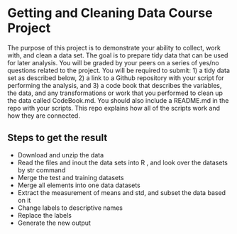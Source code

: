 
# Getting and Cleaning Data Course Project

The purpose of this project is to demonstrate your ability to collect, work with, and clean a data set. The goal is to prepare tidy data that can be used for later analysis. You will be graded by your peers on a series of yes/no questions related to the project. You will be required to submit: 1) a tidy data set as described below, 2) a link to a Github repository with your script for performing the analysis, and 3) a code book that describes the variables, the data, and any transformations or work that you performed to clean up the data called CodeBook.md. You should also include a README.md in the repo with your scripts. This repo explains how all of the scripts work and how they are connected.

## Steps to get the result 
- Download and unzip the data 
- Read the files and inout the data sets into R , and look over the datasets by str command
- Merge the test and training datasets
- Merge all elements into one data datasets
- Extract the measurement of means and std, and subset the data based on it
- Change labels to descriptive names 
- Replace the labels
- Generate the new output 

